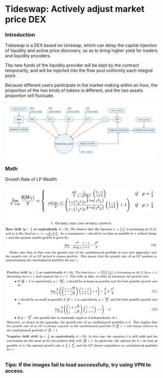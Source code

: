 # Tideswap: Actively adjust market price DEX 

### Introduction

Tideswap is a DEX based on Uniswap, which can delay the capital injection of liquidity and active price discovery, so as to bring higher yield for traders and liquidity providers.

The new funds of the liquidity provider will be kept by the contract temporarily, and will be injected into the flow pool uniformly each integral point.

Because different users participate in the market making within an hour, the proportion of the two kinds of tokens is different, and the two assets proportion will fluctuate.

![image](./img/image.png "Growth Rate of LP Wealth")
### Math
Growth Rate of LP Wealth  

![math1](./img/math1.png)  

![math2](./img/math2.png)  

![math3](./img/math3.png)  
### Tips: If the images fail to load successfully, try using VPN to access.
